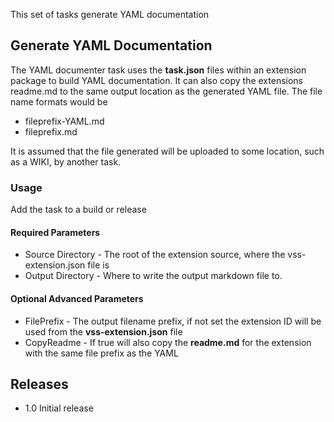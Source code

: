 This set of tasks generate YAML documentation

## Generate YAML Documentation

The YAML documenter task uses the **task.json** files within an extension package to build YAML documentation. It can also copy the extensions readme.md to the same output location as the generated YAML file. The file name formats would be

- fileprefix-YAML.md
- fileprefix.md

It is assumed that the file generated will be uploaded to some location, such as a WIKI, by another task.

### Usage

Add the task to a build or release

#### Required Parameters
- Source Directory - The root of the extension source, where the vss-extension.json file is
- Output Directory - Where to write the output markdown file to.

#### Optional Advanced Parameters
- FilePrefix - The output filename prefix, if not set the extension ID will be used from the **vss-extension.json** file
- CopyReadme - If true will also copy the **readme.md** for the extension with the same file prefix as the YAML

## Releases

- 1.0 Initial release
